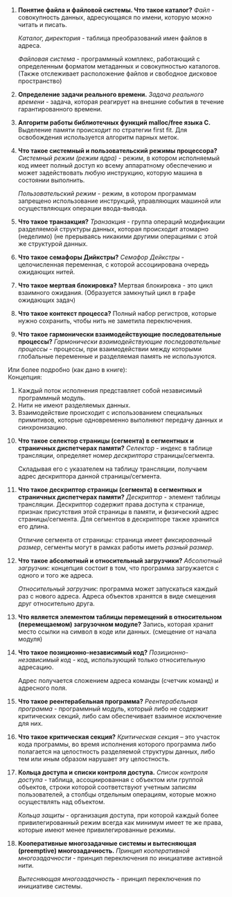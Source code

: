 1. **Понятие файла и файловой системы. Что такое каталог?**
   _Файл_ - совокупность данных, адресующаяся по имени, которую можно читать и писать.
   
   _Каталог, директория_ - таблица преобразований имен файлов в адреса.
   
   _Файловая система_ - программный комплекс, работающий с определенным форматом метаданных и совокупностью каталогов. (Также отслеживает расположение файлов и свободное дисковое пространство)


2. **Определение задачи реального времени.**
   _Задача реального времени_ - задача, которая реагирует на внешние события в течение гарантированного времени.


3. **Алгоритм работы библиотечных функций malloc/free языка C.**
   Выделение памяти происходит по стратегии first fit.
   Для освобождения используется алгоритм парных меток.


4. **Что такое системный и пользовательский режимы процессора?**
   _Системный режим (режим ядра)_ - режим, в котором исполняемый код имеет полный доступ ко всему аппаратному обеспечению и может задействовать любую инструкцию, которую машина в состоянии выполнить.

   _Пользовательский режим_ - режим, в котором программам запрещено использование инструкций, управляющих машиной или осуществляющих операции ввода-вывода.


5. **Что такое транзакция?**
   _Транзакция_ - группа операций модификации разделяемой структуры данных, которая происходит атомарно (неделимо) (не прерываясь никакими другими операциями с этой же структурой данных.


6. **Что такое семафоры Дийкстры?**
   _Семафор Дейкстры_ - целочисленная переменная, с которой ассоциирована очередь ожидающих нитей.  


7. **Что такое мертвая блокировка?**
    Мертвая блокировка - это цикл взаимного ожидания. (Образуется замкнутый цикл в графе ожидающих задач)


8. **Что такое контекст процесса?**
    Полный набор регистров, которые нужно сохранить, чтобы нить не заметила переключения.


9. **Что такое гармонически взаимодействующие последовательные процессы?**
    _Гармонически взаимодействующие последовательные процессы_ - процессы, при взаимодействии между которыми глобальные переменные и разделяемая память не используются.

  Или более подробно (как дано в книге):  
  Концепция:  
  1) Каждый поток исполнения представляет собой независимый программный модуль.  
  2) Нити не имеют разделяемых данных.  
  3) Взаимодействие происходит с использованием специальных примитивов, которые одновременно выполняют передачу данных и синхронизацию.  


10. **Что такое селектор страницы (сегмента) в сегментных и страничных диспетчерах памяти?**
    _Селектор_ - индекс в таблице трансляции, определяет номер _дескриптора_ страницы/сегмента.

    Складывая его с указателем на таблицу трансляции, получаем адрес дескриптора данной страницы/сегмента.


11. **Что такое дескриптор страницы (сегмента) в сегментных и страничных диспетчерах памяти?**
    _Дескриптор_ - элемент таблицы трансляции. Дескриптор содержит права доступа к странице, признак присутствия этой страницы в памяти, и физический адрес страницы/сегмента. Для сегментов в дескрипторе также хранится его длина.

    Отличие сегмента от страницы: страница имеет _фиксированный размер_, сегменты могут в рамках работы иметь _разный размер_. 


12. **Что такое абсолютный и относительный загрузчики?**
    _Абсолютный загрузчик_: концепция состоит в том, что программа загружается с одного и того же адреса.

    _Относительный загрузчик_: программа может запускаться каждый раз с нового адреса. Адреса объектов хранятся в виде смещения друг относительно друга.


13. **Что является элементом таблицы перемещений в относительном (перемещаемом) загрузочном модуле?**
    Запись, которая хранит место ссылки на символ в коде или данных. (смещение от начала модуля)


14. **Что такое позиционно-независимый код?**
    _Позиционно-независимый код_ - код, использующий только относительную адресацию.

    Адрес получается сложением адреса команды (счетчик команд) и адресного поля.


15. **Что такое реентерабельная программа?**
    _Реентерабельная программа_ - программный модуль, который либо не содержит критических секций, либо сам обеспечивает взаимное исключение для них.


16. **Что такое критическая секция?**
    _Критическая секция_ – это участок кода программы, во время исполнения которого программа либо полагается на целостность разделяемой структуры данных, либо тем или иным образом нарушает эту целостность.


17. **Кольца доступа и списки контроля доступа.**
    _Список контроля доступа_ - таблица, ассоциированная с объектом или группой объектов, строки которой соответствуют учетным записям пользователей, а столбцы отдельным операциям, которые можно осуществлять над объектом.

    _Кольца защиты_ - организация доступа, при которой каждый более привилегированный режим всегда как минимум имеет те же права, которые имеют менее привилегированные режимы.


18. **Кооперативные многозадачные системы и вытесняющая (preemptive) многозадачность.**
    _Принцип кооперативной многозадачности_ - принцип переключения по инициативе активной нити.

    _Вытесняющая многозадачность_ - принцип переключения по инициативе системы.

